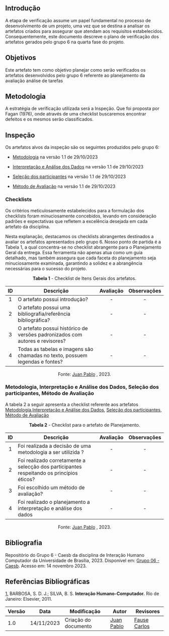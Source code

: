 ## Introdução

A etapa de verificação assume um papel fundamental no processo de desenvolvimento de um projeto, uma vez que se destina a analisar os artefatos criados para assegurar que atendam aos requisitos estabelecidos. Consequentemente, este documento descreve o plano de verificação dos artefatos gerados pelo grupo 6 na quarta fase do projeto.
 
## Objetivos

Este artefato tem como objetivo planejar como serão verificados os artefatos desenvolvidos pelo grupo 6 referente ao planejamento da avaliação análise de tarefas

## Metodologia

A estratégia de verificação utilizada será a Inspeção. Que foi proposta por Fagan (1976), onde através de uma checklist buscaremos encontrar defeitos e os mesmos serão classificados.

## Inspeção

Os artefatos alvos da inspeção são os seguintes produzidos pelo grupo 6:

- [Metodologia](https://interacao-humano-computador.github.io/2023.2-Caesb/des-aval-des/plan-rel-res/#metodologia) na versão 1.1 de 29/10/2023

- [Interpretação e Análise dos Dados](https://interacao-humano-computador.github.io/2023.2-Caesb/des-aval-des/plan-rel-res/#interpretacao-e-analise-de-dados) na versão 1.1 de 29/10/2023

- [Seleção dos participantes](https://interacao-humano-computador.github.io/2023.2-Caesb/des-aval-des/plan-rel-res/#selecao-dos-participantes) na versão 1.1 de 29/10/2023

- [ Método de Avaliação](https://interacao-humano-computador.github.io/2023.2-Caesb/des-aval-des/plan-rel-res/#metodo-de-avaliacao) na versão 1.1 de 29/10/2023

### Checklists

Os critérios meticulosamente estabelecidos para a formulação dos checklists foram minuciosamente concebidos, levando em consideração padrões e expectativas que refletem a excelência desejada em cada artefato da disciplina.

Nesta explanação, destacamos os checklists abrangentes destinados a avaliar os artefatos apresentados pelo grupo 6. Nosso ponto de partida é a Tabela 1, a qual concentra-se no checklist abrangente para o Planejamento Geral da entrega. Essa ferramenta não apenas atua como um guia detalhado, mas também assegura que cada faceta do planejamento seja minuciosamente examinada, garantindo a solidez e a abrangência necessárias para o sucesso do projeto.
<center>

**Tabela 1** - Checklist de Itens Gerais dos artefatos.

| ID  | Descrição                                                                                              | Avaliação | Observações |
| :-: | ------------------------------------------------------------------------------------------------------ | :-------: | :---------: |
|  1  | O artefato possui introdução?                                                                          |     -     |      -      |
|  2  | O artefato possui uma bibliografia/referência bibliográfica?                                           |     -     |      -      |
|  3  | O artefato possui histórico de versões padronizados com autores e revisores? |     -     |      -      |
|  4  | Todas as tabelas e imagens são chamadas no texto, possuem legendas e fontes?                           |     -     |      -      |


Fonte: [Juan Pablo](https://github.com/Juan-Ricarte) , 2023.

</center>

###  Metodologia, Interpretação e Análise dos Dados, Seleção dos participantes, Método de Avaliação

A tabela 2 a seguir apresenta a checklist referente aos artefatos [Metodologia](https://interacao-humano-computador.github.io/2023.2-Caesb/des-aval-des/plan-rel-res/#metodologia),[Interpretação e Análise dos Dados](https://interacao-humano-computador.github.io/2023.2-Caesb/des-aval-des/plan-rel-res/#interpretacao-e-analise-de-dados), [Seleção dos participantes](https://interacao-humano-computador.github.io/2023.2-Caesb/des-aval-des/plan-rel-res/#selecao-dos-participantes), [ Método de Avaliação](https://interacao-humano-computador.github.io/2023.2-Caesb/des-aval-des/plan-rel-res/#metodo-de-avaliacao) 

<center>

**Tabela 2** - Checklist para o artefato de Planejamento.

| ID  | Descrição                                                                                                                                                      | Avaliação | Observações |
| :-: | -------------------------------------------------------------------------------------------------------------------------------------------------------------- | :-------: | :---------: |
|  1  |Foi realizada a decisão de uma metodologia a ser utilizida ?                                                                      |     -     |      -      |
|  2  |Foi realizado corretamente a selecção dos participantes respeitando os princípios éticos?                                                                      |     -     |      -      |
|  3  |Foi escolhido um método de avaliação?                                                                    |     -     |      -      |
|  4 |Foi realizado o planejamento a interpretação e análise dos dados                                                                   |     -     |      -      |



Fonte: [Juan Pablo](https://github.com/Juan-Ricarte) , 2023.

</center>



## Bibliografia

Repositório do Grupo 6 - Caesb da disciplina de Interação Humano Computador da Universidade de Brasília, 2023. Disponível em: [Grupo 06 - Caesb](https://interacao-humano-computador.github.io/2023.2-Caesb/). Acesso em: 14 novembro 2023.

## Referências Bibliográficas

 <a id="REF1" href="#anchor_1">1.</a> BARBOSA, S. D. J.; SILVA, B. S. **Interação Humano-Computador.** Rio de Janeiro: Elsevier, 2011.




 Versão | Data       | Modificação                             | Autor                         | Revisores                         |
| ------ | ---------- | --------------------------------------- | ----------------------------- | ----------------------------- |
|    1.0   |   14/11/2023   |   Criação do documento |  [Juan Pablo](https://github.com/Juan-Ricarte) | [Fause Carlos](https://github.com/FauseSkyWalker)|